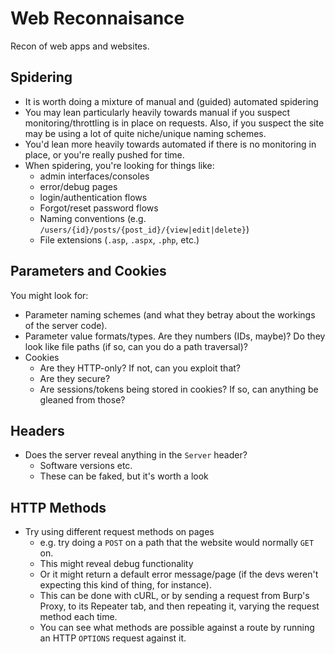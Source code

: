 # Web Reconnaisance

Recon of web apps and websites.

## Spidering

- It is worth doing a mixture of manual and (guided) automated spidering
- You may lean particularly heavily towards manual if you suspect monitoring/throttling is in place on requests. Also, if you suspect the site may be using a lot of quite niche/unique naming schemes.
- You'd lean more heavily towards automated if there is no monitoring in place, or you're really pushed for time.
- When spidering, you're looking for things like:
  - admin interfaces/consoles
  - error/debug pages
  - login/authentication flows
  - Forgot/reset password flows
  - Naming conventions (e.g. `/users/{id}/posts/{post_id}/{view|edit|delete}`)
  - File extensions (`.asp`, `.aspx`, `.php`, etc.)

## Parameters and Cookies

You might look for:

- Parameter naming schemes (and what they betray about the workings of the server code).
- Parameter value formats/types. Are they numbers (IDs, maybe)? Do they look like file paths (if so, can you do a path traversal)?
- Cookies
  - Are they HTTP-only? If not, can you exploit that?
  - Are they secure?
  - Are sessions/tokens being stored in cookies? If so, can anything be gleaned from those?

## Headers

- Does the server reveal anything in the `Server` header?
  - Software versions etc.
  - These can be faked, but it's worth a look

## HTTP Methods

- Try using different request methods on pages
  - e.g. try doing a `POST` on a path that the website would normally `GET` on.
  - This might reveal debug functionality
  - Or it might return a default error message/page (if the devs weren't expecting this kind of thing, for instance).
  - This can be done with cURL, or by sending a request from Burp's Proxy, to its Repeater tab, and then repeating it, varying the request method each time.
  - You can see what methods are possible against a route by running an HTTP `OPTIONS` request against it.